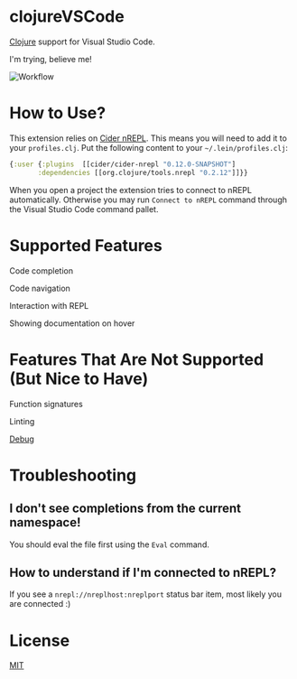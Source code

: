 # clojureVSCode

[Clojure](https://clojure.org) support for Visual Studio Code.

I'm trying, believe me!

![Workflow](/images/workflow.gif)

# How to Use?

This extension relies on [Cider nREPL](https://github.com/clojure-emacs/cider-nrepl).
This means you will need to add it to your ``profiles.clj``. Put the following content to your
 `~/.lein/profiles.clj`:

```clojure
{:user {:plugins  [[cider/cider-nrepl "0.12.0-SNAPSHOT"]
       :dependencies [[org.clojure/tools.nrepl "0.2.12"]]}}
```

When you open a project the extension tries to connect to nREPL automatically.
Otherwise you may run `Connect to nREPL` command through the Visual Studio Code
command pallet.

# Supported Features

Code completion

Code navigation

Interaction with REPL

Showing documentation on hover

# Features That Are Not Supported (But Nice to Have)

Function signatures

Linting

[Debug](https://github.com/indiejames/vscode-clojure-debug)

# Troubleshooting

## I don't see completions from the current namespace!

You should eval the file first using the `Eval` command.

## How to understand if I'm connected to nREPL?

If you see a `nrepl://nreplhost:nreplport` status bar item, most likely you
are connected :)

# License

[MIT](https://raw.githubusercontent.com/avli/clojureVSCode/master/LICENSE.txt)
